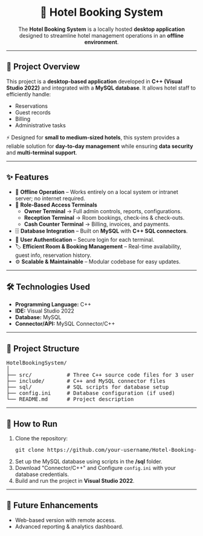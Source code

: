 <h1 align="center">🏨 Hotel Booking System</h1>

<p align="center">
  The <b>Hotel Booking System</b> is a locally hosted <b>desktop application</b> designed to streamline hotel management operations in an <b>offline environment</b>.
</p>

<hr>

<h2>📖 Project Overview</h2>
<p>
This project is a <b>desktop-based application</b> developed in <b>C++ (Visual Studio 2022)</b> and integrated with a <b>MySQL database</b>. It allows hotel staff to efficiently handle:
</p>
<ul>
  <li>Reservations</li>
  <li>Guest records</li>
  <li>Billing</li>
  <li>Administrative tasks</li>
</ul>
<p>
⚡ Designed for <b>small to medium-sized hotels</b>, this system provides a reliable solution for <b>day-to-day management</b> while ensuring <b>data security</b> and <b>multi-terminal support</b>.
</p>

<hr>

<h2>✨ Features</h2>
<ul>
  <li>🔌 <b>Offline Operation</b> – Works entirely on a local system or intranet server; no internet required.</li>
  <li>👥 <b>Role-Based Access Terminals</b>
    <ul>
      <li><b>Owner Terminal</b> → Full admin controls, reports, configurations.</li>
      <li><b>Reception Terminal</b> → Room bookings, check-ins & check-outs.</li>
      <li><b>Cash Counter Terminal</b> → Billing, invoices, and payments.</li>
    </ul>
  </li>
  <li>🗄️ <b>Database Integration</b> – Built on <b>MySQL</b> with <b>C++ SQL connectors</b>.</li>
  <li>🔐 <b>User Authentication</b> – Secure login for each terminal.</li>
  <li>🏷️ <b>Efficient Room & Booking Management</b> – Real-time availability, guest info, reservation history.</li>
  <li>⚙️ <b>Scalable & Maintainable</b> – Modular codebase for easy updates.</li>
</ul>

<hr>

<h2>🛠️ Technologies Used</h2>
<ul>
  <li><b>Programming Language:</b> C++</li>
  <li><b>IDE:</b> Visual Studio 2022</li>
  <li><b>Database:</b> MySQL</li>
  <li><b>Connector/API:</b> MySQL Connector/C++</li>
</ul>

<hr>

<h2>📂 Project Structure</h2>

<pre>
HotelBookingSystem/
│
├── src/           # Three C++ source code files for 3 user terminals
├── include/       # C++ and MySQL connector files
├── sql/           # SQL scripts for database setup
├── config.ini     # Database configuration (if used)
└── README.md      # Project description
</pre>

<hr>

<h2>🚀 How to Run</h2>
<ol>
  <li>Clone the repository:
    <pre>git clone https://github.com/your-username/Hotel-Booking-System.git</pre>
  </li>
  <li>Set up the MySQL database using scripts in the <b>/sql</b> folder.</li>
  <li>Download "Connector/C++" and Configure <code>config.ini</code> with your database credentials.</li>
  <li>Build and run the project in <b>Visual Studio 2022</b>.</li>
</ol>

<hr>

<h2>📌 Future Enhancements</h2>
<ul>
  <li>Web-based version with remote access.</li>
  <li>Advanced reporting & analytics dashboard.</li>
</ul>
